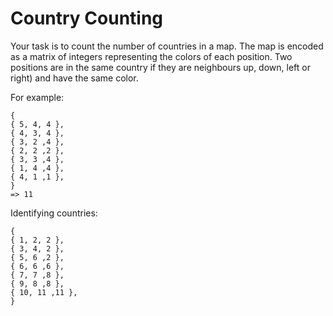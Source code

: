 # Country Counting

Your task is to count the number of countries in a map. The map is encoded as a matrix of integers representing the colors of each position. Two positions are in the same country if they are neighbours up, down, left or right) and have the same color.

For example:
```
{
{ 5, 4, 4 },
{ 4, 3, 4 },
{ 3, 2 ,4 },
{ 2, 2 ,2 },
{ 3, 3 ,4 },
{ 1, 4 ,4 },
{ 4, 1 ,1 },              
}
=> 11
```

Identifying countries:
```
{
{ 1, 2, 2 },
{ 3, 4, 2 },
{ 5, 6 ,2 },
{ 6, 6 ,6 },
{ 7, 7 ,8 },
{ 9, 8 ,8 },
{ 10, 11 ,11 },           
}
```